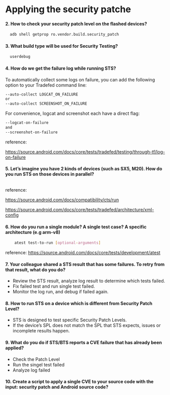 
# Applying the security patche




#### 2. How to check your security patch level on the flashed devices? 

```bash
  adb shell getprop ro.vendor.build.security_patch
```

#### 3. What build type will be used for Security Testing? 

```bash
  userdebug
```
#### 4. How do we get the failure log while running STS?

To automatically collect some logs on failure, you can add the following option to your Tradefed command line:

```bash
--auto-collect LOGCAT_ON_FAILURE
or
--auto-collect SCREENSHOT_ON_FAILURE

```

For convenience, logcat and screenshot each have a direct flag:

```bash
--logcat-on-failure
and
--screenshot-on-failure

```

reference:

https://source.android.com/docs/core/tests/tradefed/testing/through-tf/log-on-failure

#### 5. Let’s imagine you have 2 kinds of devices (such as SX5, M20). How do you run STS on those devices in parallel? 

```bash

```
reference: 

https://source.android.com/docs/compatibility/cts/run

https://source.android.com/docs/core/tests/tradefed/architecture/xml-config

#### 6. How do you run a single module? A single test case? A specific architecture (e.g arm-v8) 

```bash
    atest test-to-run [optional-arguments]
```
reference: https://source.android.com/docs/core/tests/development/atest



#### 7. Your colleague shared a STS result that has some failures. To retry from that result, what do you do? 

- Review the STS result, analyze log result to determine which tests failed. 
- Fix failed test and run single test failed.
- Monitor the log run, and debug if failed again.

#### 8. How to run STS on a device which is different from Security Patch Level? 

- STS is designed to test specific Security Patch Levels. 
- If the device’s SPL does not match the SPL that STS expects, issues or incomplete results happen.

#### 9. What do you do if STS/BTS reports a CVE failure that has already been applied? 
- Check the Patch Level
- Run the singel test failed
- Analyze log failed

#### 10. Create a script to apply a single CVE to your source code with the input: security patch and Android source code?

